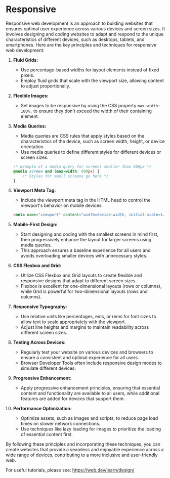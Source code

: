 # Responsive

Responsive web development is an approach to building websites that ensures optimal user experience across various devices and screen sizes. It involves designing and coding websites to adapt and respond to the unique characteristics of different devices, such as desktops, tablets, and smartphones. Here are the key principles and techniques for responsive web development:

1. **Fluid Grids:**
   - Use percentage-based widths for layout elements instead of fixed pixels.
   - Employ fluid grids that scale with the viewport size, allowing content to adjust proportionally.

2. **Flexible Images:**
   - Set images to be responsive by using the CSS property `max-width: 100%;` to ensure they don't exceed the width of their containing element.

3. **Media Queries:**
   - Media queries are CSS rules that apply styles based on the characteristics of the device, such as screen width, height, or device orientation.
   - Use media queries to define different styles for different devices or screen sizes.

   ```css
   /* Example of a media query for screens smaller than 600px */
   @media screen and (max-width: 600px) {
       /* Styles for small screens go here */
   }
   ```

4. **Viewport Meta Tag:**
   - Include the viewport meta tag in the HTML head to control the viewport's behavior on mobile devices.

   ```html
   <meta name="viewport" content="width=device-width, initial-scale=1.0">
   ```

5. **Mobile-First Design:**
   - Start designing and coding with the smallest screens in mind first, then progressively enhance the layout for larger screens using media queries.
   - This approach ensures a baseline experience for all users and avoids overloading smaller devices with unnecessary styles.

6. **CSS Flexbox and Grid:**
   - Utilize CSS Flexbox and Grid layouts to create flexible and responsive designs that adapt to different screen sizes.
   - Flexbox is excellent for one-dimensional layouts (rows or columns), while Grid is powerful for two-dimensional layouts (rows and columns).

7. **Responsive Typography:**
   - Use relative units like percentages, ems, or rems for font sizes to allow text to scale appropriately with the viewport.
   - Adjust line heights and margins to maintain readability across different screen sizes.

8. **Testing Across Devices:**
   - Regularly test your website on various devices and browsers to ensure a consistent and optimal experience for all users.
   - Browser Developer Tools often include responsive design modes to simulate different devices.

9. **Progressive Enhancement:**
   - Apply progressive enhancement principles, ensuring that essential content and functionality are available to all users, while additional features are added for devices that support them.

10. **Performance Optimization:**
    - Optimize assets, such as images and scripts, to reduce page load times on slower network connections.
    - Use techniques like lazy loading for images to prioritize the loading of essential content first.

By following these principles and incorporating these techniques, you can create websites that provide a seamless and enjoyable experience across a wide range of devices, contributing to a more inclusive and user-friendly web.

For useful tutorials, please see: https://web.dev/learn/design/